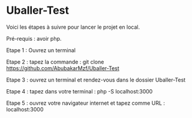 ﻿# Uballer-Test

Voici les étapes à suivre pour lancer le projet en local. 

Pré-requis : avoir php.

Etape 1 : Ouvrez un terminal 

Etape 2 : tapez la commande : git clone https://github.com/AbubakarMzf/Uballer-Test

Etape 3 : ouvrez un terminal et rendez-vous dans le dossier Uballer-Test

Etape 4 : tapez dans votre terminal : php -S localhost:3000 

Etape 5 : ouvrez votre navigateur internet et tapez comme URL : localhost:3000


